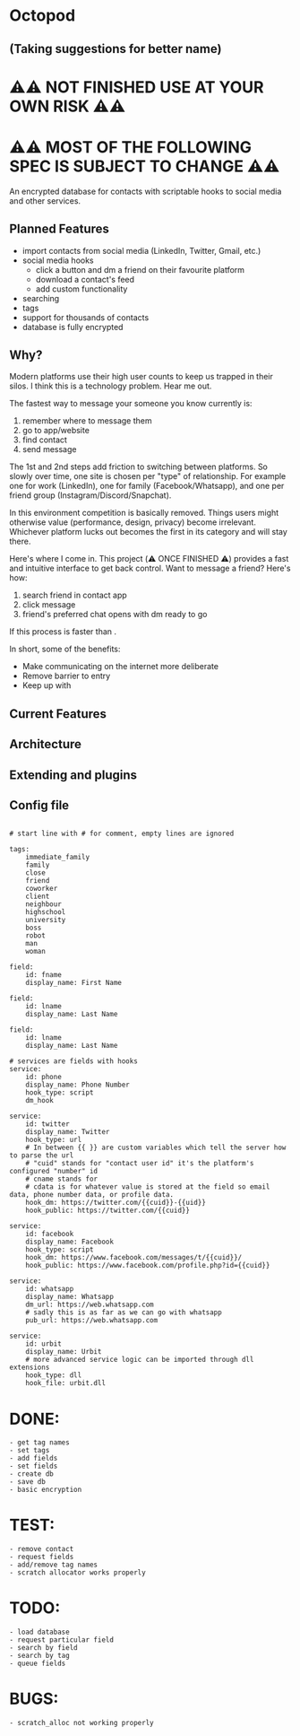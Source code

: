 # Octopod
## (Taking suggestions for better name)

# ⚠️⚠️ NOT FINISHED USE AT YOUR OWN RISK ⚠️⚠️
# ⚠️⚠️ MOST OF THE FOLLOWING SPEC IS SUBJECT TO CHANGE ⚠️⚠️

An encrypted database for contacts with scriptable hooks to social media and other services.

## Planned Features
- import contacts from social media (LinkedIn, Twitter, Gmail, etc.)
- social media hooks
    - click a button and dm a friend on their favourite platform
    - download a contact's feed
    - add custom functionality
- searching
- tags
- support for thousands of contacts
- database is fully encrypted

## Why?
Modern platforms use their high user counts to keep us trapped in their silos.
I think this is a technology problem.
Hear me out.

The fastest way to message your someone you know currently is:
1. remember where to message them
2. go to app/website
3. find contact
4. send message

The 1st and 2nd steps add friction to switching between platforms.
So slowly over time, one site is chosen per "type" of relationship.
For example one for work (LinkedIn), one for family (Facebook/Whatsapp), and one per friend group (Instagram/Discord/Snapchat).

In this environment competition is basically removed.
Things users might otherwise value (performance, design, privacy) become irrelevant.
Whichever platform lucks out becomes the first in its category and will stay there.

Here's where I come in.
This project (⚠️ ONCE FINISHED ⚠️) provides a fast and intuitive interface to get back control.
Want to message a friend? Here's how:
1. search friend in contact app
2. click message
3. friend's preferred chat opens with dm ready to go

If this process is faster than .


In short, some of the benefits:
- Make communicating on the internet more deliberate
- Remove barrier to entry
- Keep up with


## Current Features


## Architecture


## Extending and plugins

## Config file

```

# start line with # for comment, empty lines are ignored

tags:
    immediate_family
    family
    close
    friend
    coworker
    client
    neighbour
    highschool
    university
    boss
    robot
    man
    woman

field:
    id: fname
    display_name: First Name
 
field:
    id: lname
    display_name: Last Name

field:
    id: lname
    display_name: Last Name
 
# services are fields with hooks
service:
    id: phone
    display_name: Phone Number
    hook_type: script
    dm_hook

service:
    id: twitter
    display_name: Twitter
    hook_type: url
    # In between {{ }} are custom variables which tell the server how to parse the url
    # "cuid" stands for "contact user id" it's the platform's configured "number" id
    # cname stands for 
    # cdata is for whatever value is stored at the field so email data, phone number data, or profile data.
    hook_dm: https://twitter.com/{{cuid}}-{{uid}}
    hook_public: https://twitter.com/{{cuid}}

service:
    id: facebook
    display_name: Facebook
    hook_type: script
    hook_dm: https://www.facebook.com/messages/t/{{cuid}}/
    hook_public: https://www.facebook.com/profile.php?id={{cuid}}

service:
    id: whatsapp
    display_name: Whatsapp
    dm_url: https://web.whatsapp.com
    # sadly this is as far as we can go with whatsapp
    pub_url: https://web.whatsapp.com

service:
    id: urbit
    display_name: Urbit
    # more advanced service logic can be imported through dll extensions
    hook_type: dll
    hook_file: urbit.dll
```



# DONE:
    - get tag names
    - set tags
    - add fields
    - set fields
    - create db
    - save db
    - basic encryption
# TEST:
    - remove contact
    - request fields
    - add/remove tag names
    - scratch allocator works properly
# TODO:
    - load database
    - request particular field
    - search by field
    - search by tag
    - queue fields
# BUGS:
    - scratch_alloc not working properly
